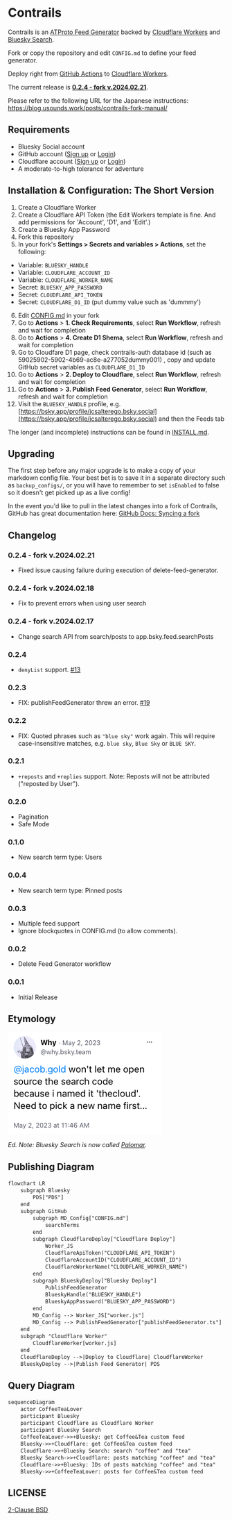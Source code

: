 
# Contrails

Contrails is an [ATProto Feed Generator](https://github.com/bluesky-social/feed-generator) backed by
[Cloudflare Workers](https://workers.cloudflare.com) and [Bluesky Search](https://bsky.app/search).

Fork or copy the repository and edit `CONFIG.md` to define your feed generator.

Deploy right from [GitHub Actions](https://github.com/features/actions) to [Cloudflare Workers](https://workers.cloudflare.com).

The current release is [**0.2.4 - fork v.2024.02.21**](https://github.com/usounds/Contrails/releases/latest).

Please refer to the following URL for the Japanese instructions:
https://blog.usounds.work/posts/contrails-fork-manual/

## Requirements

- Bluesky Social account
- GitHub account ([Sign up](https://github.com/signup) or [Login](https://github.com/login))
- Cloudflare account ([Sign up](https://dash.cloudflare.com/sign-up) or [Login](https://dash.cloudflare.com/login/))
- A moderate-to-high tolerance for adventure

## Installation & Configuration: The Short Version

1. Create a Cloudflare Worker
2. Create a Cloudflare API Token (the Edit Workers template is fine. And add permissions for 'Account', 'D1', and 'Edit'.)
3. Create a Bluesky App Password
4. Fork this repository
5. In your fork's **Settings > Secrets and variables > Actions**, set the following:
  * Variable: `BLUESKY_HANDLE`
  * Variable: `CLOUDFLARE_ACCOUNT_ID`
  * Variable: `CLOUDFLARE_WORKER_NAME`
  * Secret: `BLUESKY_APP_PASSWORD`
  * Secret: `CLOUDFLARE_API_TOKEN`
  * Secret: `CLOUDFLARE_D1_ID` (put dummy value such as 'dummmy')
6. Edit [CONFIG.md](CONFIG.md) in your fork
7. Go to **Actions** > **1. Check Requirements**, select **Run Workflow**, refresh and wait for completion
8. Go to **Actions** > **4. Create D1 Shema**, select **Run Workflow**, refresh and wait for completion
9. Go to Cloudfare D1 page, check contrails-auth database id (such as 59025902-5902-4b69-ac8e-a277052dummy001) , copy and update GitHub secret variables as `CLOUDFLARE_D1_ID`
8. Go to **Actions** > **2. Deploy to Cloudflare**, select **Run Workflow**, refresh and wait for completion
9. Go to **Actions** > **3. Publish Feed Generator**, select **Run Workflow**, refresh and wait for completion
10. Visit the `BLUESKY_HANDLE` profile, e.g. [https://bsky.app/profile/jcsalterego.bsky.social](https://bsky.app/profile/jcsalterego.bsky.social) and then the Feeds tab

The longer (and incomplete) instructions can be found in [INSTALL.md](INSTALL.md).

## Upgrading

The first step before any major upgrade is to make a copy of your markdown config file. Your best bet is to save it in a separate directory such as `backup_configs/`, or you will have to remember to set `isEnabled` to false so it doesn't get picked up as a live config!

In the event you'd like to pull in the latest changes into a fork of Contrails, GitHub has great documentation here:
[GitHub Docs: Syncing a fork](https://docs.github.com/en/pull-requests/collaborating-with-pull-requests/working-with-forks/syncing-a-fork)

## Changelog

### 0.2.4 - fork v.2024.02.21

* Fixed issue causing failure during execution of delete-feed-generator.

### 0.2.4 - fork v.2024.02.18

* Fix to prevent errors when using user search

### 0.2.4 - fork v.2024.02.17

* Change search API from search/posts to app.bsky.feed.searchPosts

### 0.2.4

* `denyList` support. [#13](https://github.com/jcsalterego/Contrails/issues/13)

### 0.2.3

* FIX: publishFeedGenerator threw an error. [#19](https://github.com/jcsalterego/Contrails/issues/19)

### 0.2.2

* FIX: Quoted phrases such as `"blue sky"` work again. This will require case-insensitive matches, e.g. `blue sky`, `Blue Sky` or `BLUE SKY`.

### 0.2.1

* `+reposts` and `+replies` support. Note: Reposts will not be attributed ("reposted by User").

### 0.2.0

* Pagination
* Safe Mode

### 0.1.0

* New search term type: Users

### 0.0.4

* New search term type: Pinned posts

### 0.0.3

* Multiple feed support
* Ignore blockquotes in CONFIG.md (to allow comments).

### 0.0.2

* Delete Feed Generator workflow

### 0.0.1

* Initial Release

## Etymology

![](docs/thecloud.png)

_Ed. Note: Bluesky Search is now called [Palomar](https://github.com/bluesky-social/indigo/tree/main/cmd/palomar)._

## Publishing Diagram

```mermaid
flowchart LR
    subgraph Bluesky
        PDS["PDS"]
    end
    subgraph GitHub
        subgraph MD_Config["CONFIG.md"]
            searchTerms
        end
        subgraph CloudflareDeploy["Cloudflare Deploy"]
            Worker_JS
            CloudflareApiToken("CLOUDFLARE_API_TOKEN")
            CloudflareAccountID("CLOUDFLARE_ACCOUNT_ID")
            CloudflareWorkerName("CLOUDFLARE_WORKER_NAME")
        end
        subgraph BlueskyDeploy["Bluesky Deploy"]
            PublishFeedGenerator
            BlueskyHandle("BLUESKY_HANDLE")
            BlueskyAppPassword("BLUESKY_APP_PASSWORD")
        end
        MD_Config --> Worker_JS["worker.js"]
        MD_Config --> PublishFeedGenerator["publishFeedGenerator.ts"]
    end
    subgraph "Cloudflare Worker"
        CloudflareWorker[worker.js]
    end
    CloudflareDeploy -->|Deploy to Cloudflare| CloudflareWorker
    BlueskyDeploy -->|Publish Feed Generator| PDS
```

## Query Diagram

```mermaid
sequenceDiagram
    actor CoffeeTeaLover
    participant Bluesky
    participant Cloudflare as Cloudflare Worker
    participant Bluesky Search
    CoffeeTeaLover->>+Bluesky: get Coffee&Tea custom feed
    Bluesky->>+Cloudflare: get Coffee&Tea custom feed
    Cloudflare->>+Bluesky Search: search "coffee" and "tea"
    Bluesky Search->>+Cloudflare: posts matching "coffee" and "tea"
    Cloudflare->>+Bluesky: IDs of posts matching "coffee" and "tea"
    Bluesky->>+CoffeeTeaLover: posts for Coffee&Tea custom feed
```

## LICENSE

[2-Clause BSD](LICENSE)
